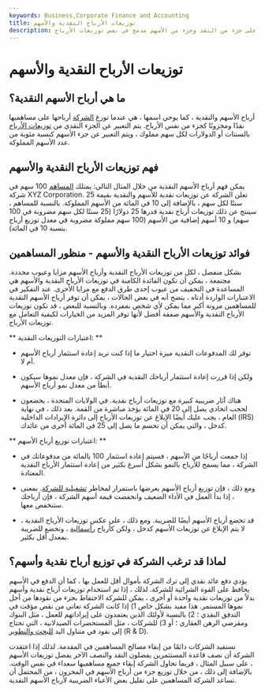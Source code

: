```yaml
---
keywords: Business,Corporate Finance and Accounting
title: توزيعات الأرباح النقدية والأسهم
description: تحتوي توزيعات الأرباح النقدية والأسهم على جزء من النقد وجزء من الأسهم مدمج في نفس توزيعات الأرباح.
---
```


# توزيعات الأرباح النقدية والأسهم
## ما هي أرباح الأسهم النقدية؟

أرباح الأسهم والنقدية ، كما يوحي اسمها ، هي عندما توزع [الشركة](/corporation) أرباحها على مساهميها نقدًا ومخزونًا كجزء من نفس الأرباح. يتم التعبير عن الجزء النقدي من [توزيعات الأرباح](/dividend) بالسنتات أو الدولارات لكل سهم مملوك ، ويتم التعبير عن جزء الأسهم كنسبة مئوية من عدد الأسهم المملوكة.

## فهم توزيعات الأرباح النقدية والأسهم

يمكن فهم أرباح الأسهم النقدية من خلال المثال التالي: يمتلك [المساهم](/shareholder) 100 سهم في شركة XYZ Corporation. تعلن الشركة عن توزيعات نقدية للأسهم والنقدية بقيمة 25 سنتًا لكل سهم ، بالإضافة إلى 10 في المائة من الأسهم المملوكة. بالنسبة للمساهم ، سينتج عن ذلك توزيعات أرباح نقدية قدرها 25 دولارًا (25 سنتًا لكل سهم مضروبة في 100 سهم) و 10 أسهم إضافية من الأسهم (100 سهم مملوكة مضروبة في معدل توزيع أرباح بنسبة 10 في المائة).

## فوائد توزيعات الأرباح النقدية والأسهم - منظور المساهمين

بشكل منفصل ، لكل من توزيعات الأرباح النقدية وأرباح الأسهم مزايا وعيوب محددة. مجتمعة ، يمكن أن تكون الفائدة الكامنة في توزيعات الأرباح النقدية والأسهم هي المساعدة في التخفيف من عيوب إحدى طرق الدفع مع مزايا الأخرى. عند التفكير في الاعتبارات الواردة أدناه ، يتضح أنه في بعض الحالات ، يمكن أن توفر أرباح الأسهم النقدية للمساهمين مرونة أكبر مما يمكن لأي شخص بمفرده. وبالنسبة للبعض ، قد تكون توزيعات الأرباح النقدية والأسهم صفقة أفضل لأنها توفر المزيد من الخيارات لكيفية التعامل مع توزيعات الأرباح.

** اعتبارات التوزيعات النقدية: **

- توفر لك المدفوعات النقدية ميزة اختيار ما إذا كنت تريد إعادة استثمار أرباح الأسهم أم لا.

- ولكن إذا قررت إعادة استثمار أرباحك النقدية في الشركة ، فإن معدل نموها سيكون أبطأ من معدل نمو أرباح الأسهم.

- هناك آثار ضريبية كبيرة مع توزيعات أرباح نقدية. في الولايات المتحدة ، يخضعون لحجب اتحادي يصل إلى 20 في المائة يؤخذ مباشرة من القمة. بعد ذلك ، في نهاية العام ، يجب عليك أيضًا الإبلاغ عن توزيعات الأرباح إلى دائرة الإيرادات الداخلية (IRS) كدخل ، والتي يمكن أن تحسم ما يصل إلى 25 في المائة أخرى من عائدك.

** اعتبارات توزيع أرباح الأسهم: **

- إذا جمعت أرباحًا من الأسهم ، فسيتم إعادة استثمار 100 بالمائة من مدفوعاتك في الشركة ، مما يسمح للأرباح بالنمو بشكل أسرع بكثير من إعادة استثمار الأرباح النقدية المعتادة.

- ومع ذلك ، فإن توزيع أرباح الأسهم يعرضها باستمرار لمخاطر [تشغيلية للشركة](/operational_risk). بمعنى ، إذا بدأ العمل في الأداء الضعيف وانخفضت قيمة أسهم الشركة ، فإن أرباحك ستنخفض معها.

- قد تخضع أرباح الأسهم أيضًا للضريبة. ومع ذلك ، على عكس توزيعات الأرباح النقدية ، لا يتم الإبلاغ عن توزيعات الأسهم كدخل ، ولكن كأرباح [رأسمالية](/capitalgain) ، وتخضع للضريبة بمعدل أقل بكثير.

## لماذا قد ترغب الشركة في توزيع أرباح نقدية وأسهم؟

يؤدي دفع عائد نقدي إلى ترك الشركة بأموال أقل للعمل بها ، كما أن الدفع في الأسهم يحافظ على القوة الشرائية للشركة. لذلك ، إذا تم استخدام توزيعات أرباح نقدية وأسهم بدلاً من توزيعات نقدية واحدة أو أخرى ، يمكن للشركة الاحتفاظ بجزء من نقودها من أجل نموها المستمر. هذا مفيد بشكل خاص 1) إذا كانت الشركة تعاني من نقص مؤقت في التدفق النقدي ؛ 2) بالنسبة لأولئك الذين يعتمدون على إيراداتهم للعمل ، مثل البنوك ومقرضي الرهن العقاري ؛ أو 3) للشركات ، مثل المستحضرات الصيدلانية ، التي تحتاج إلى نقود في متناول اليد [للبحث والتطوير](/randd) (R & D).

تستفيد الشركات دائمًا من إبقاء مصالح المساهمين في المقدمة. لذلك إذا اعتقدت الشركة أن نصف قاعدة المستثمرين يفضلون النقد والنصف الآخر يفضل توزيعات الأسهم ، على سبيل المثال ، فربما تحاول الشركة إبقاء جميع مساهميها سعداء في نفس الوقت. بالإضافة إلى ذلك ، من خلال توزيع جزء من أرباح الأسهم في المخزون ، من المحتمل أن تساعد الشركة المساهمين على تقليل بعض الأعباء الضريبية لأرباح الأسهم النقدية.

